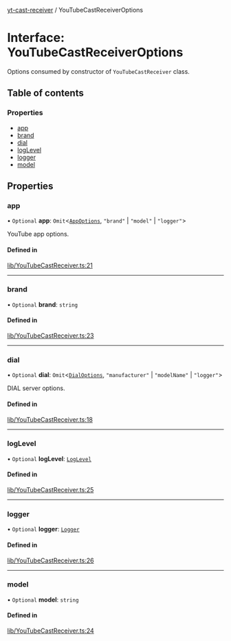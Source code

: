 [yt-cast-receiver](../README.md) / YouTubeCastReceiverOptions

# Interface: YouTubeCastReceiverOptions

Options consumed by constructor of `YouTubeCastReceiver` class.

## Table of contents

### Properties

- [app](YouTubeCastReceiverOptions.md#app)
- [brand](YouTubeCastReceiverOptions.md#brand)
- [dial](YouTubeCastReceiverOptions.md#dial)
- [logLevel](YouTubeCastReceiverOptions.md#loglevel)
- [logger](YouTubeCastReceiverOptions.md#logger)
- [model](YouTubeCastReceiverOptions.md#model)

## Properties

### app

• `Optional` **app**: `Omit`<[`AppOptions`](AppOptions.md), ``"brand"`` \| ``"model"`` \| ``"logger"``\>

YouTube app options.

#### Defined in

[lib/YouTubeCastReceiver.ts:21](https://github.com/patrickkfkan/yt-cast-receiver/blob/d291079/src/lib/YouTubeCastReceiver.ts#L21)

___

### brand

• `Optional` **brand**: `string`

#### Defined in

[lib/YouTubeCastReceiver.ts:23](https://github.com/patrickkfkan/yt-cast-receiver/blob/d291079/src/lib/YouTubeCastReceiver.ts#L23)

___

### dial

• `Optional` **dial**: `Omit`<[`DialOptions`](DialOptions.md), ``"manufacturer"`` \| ``"modelName"`` \| ``"logger"``\>

DIAL server options.

#### Defined in

[lib/YouTubeCastReceiver.ts:18](https://github.com/patrickkfkan/yt-cast-receiver/blob/d291079/src/lib/YouTubeCastReceiver.ts#L18)

___

### logLevel

• `Optional` **logLevel**: [`LogLevel`](../README.md#loglevel)

#### Defined in

[lib/YouTubeCastReceiver.ts:25](https://github.com/patrickkfkan/yt-cast-receiver/blob/d291079/src/lib/YouTubeCastReceiver.ts#L25)

___

### logger

• `Optional` **logger**: [`Logger`](Logger.md)

#### Defined in

[lib/YouTubeCastReceiver.ts:26](https://github.com/patrickkfkan/yt-cast-receiver/blob/d291079/src/lib/YouTubeCastReceiver.ts#L26)

___

### model

• `Optional` **model**: `string`

#### Defined in

[lib/YouTubeCastReceiver.ts:24](https://github.com/patrickkfkan/yt-cast-receiver/blob/d291079/src/lib/YouTubeCastReceiver.ts#L24)
